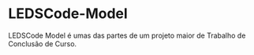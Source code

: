 LEDSCode-Model
==============

LEDSCode Model é umas das partes de um projeto maior de Trabalho de Conclusão de Curso.

